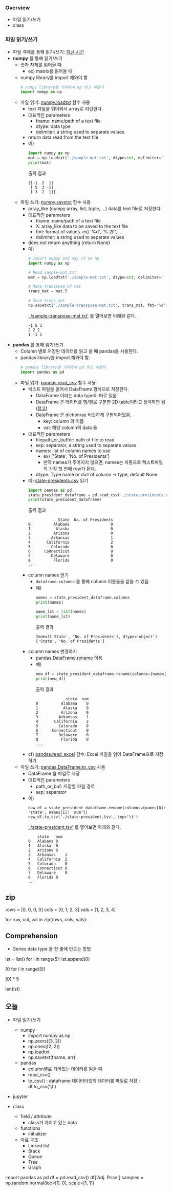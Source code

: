 ### Overview
- 파일 읽기/쓰기
- class

### 파일 읽기/쓰기
- 파일 객체를 통해 읽기/쓰기: [지난 시간](https://github.com/haekyu/python_tutoring_ms/blob/master/0601/0601.md)
- **numpy** 를 통해 읽기/쓰기
	- 숫자 자체를 읽어올 때
		- ex) matrix를 읽어올 때
	- numpy library를 import 해와야 함
		```python
		# numpy library를 가져와서 np 라고 부른다
		import numpy as np
		```
	- 파일 읽기: [numpy.loadtxt](https://docs.scipy.org/doc/numpy-1.14.0/reference/generated/numpy.loadtxt.html) 함수 사용
		- text 파일을 읽어와서 array로 리턴한다.
		- 대표적인 parameters
			- fname: name/path of a text file
			- dtype: data type
			- delimiter: a string used to separate values
		- return data read from the text file
		- 예)
			```python
			import numpy as np
			mat = np.loadtxt('./sample-mat.txt', dtype=int, delimiter=' ')
			print(mat)
			```
			출력 결과
			```
			[[-1  2  1]
			 [ 5  2 -1]
			 [ 3  2  1]]
			```
	- 파일 쓰기: [numpy.savetxt](https://docs.scipy.org/doc/numpy-1.14.0/reference/generated/numpy.savetxt.html) 함수 사용
		- array_like (numpy array, list, tuple, ...) data를 text file로 저장한다.
		- 대표적인 parameters
			- fname: name/path of a text file
			- X: array_like data to be saved to the text file
			- fmt: format of values. ex) '%d', '%.2lf', ...
			- delimiter: a string used to separate values
		- does not return anything (return None)
		- 예)
			```python
			# Import numpy and say it as np
			import numpy as np

			# Read sample-mat.txt
			mat = np.loadtxt('./sample-mat.txt', dtype=int, delimiter=' ')
			
			# Make transpose of mat
			trans_mat = mat.T

			# Save trans_mat
			np.savetxt('./sample-transpose-mat.txt', trans_mat, fmt='%d', delimiter=' ')
			```
			['./sample-transpose-mat.txt'](./sample-transpose-mat.txt) 를 열어보면 아래와 같다.
			```
			-1 5 3
			2 2 2
			1 -1 1
			```
- **pandas** 를 통해 읽기/쓰기
	- Column 별로 저장된 데이터를 읽고 쓸 때 pandas를 사용한다.
	- pandas library를 import 해와야 함.
		```python
		# pandas library를 가져와서 pd 라고 부른다
		import pandas as pd
		```
	- 파일 읽기: [pandas.read_csv](https://pandas.pydata.org/pandas-docs/stable/generated/pandas.read_csv.html) 함수 사용
		- 텍스트 파일을 읽어서 DataFrame 형식으로 저장한다.
			- DataFrame 이라는 data type이 따로 있음
			- DataFrame 은 데이터를 행/렬로 구분한 2D table이라고 생각하면 됨 ([참고](http://pinkwink.kr/735))
			- DataFrame 은 dictionray 비슷하게 구현되어있음.
				- key: column 의 이름
				- val: 해당 column의 data 들
		- 대표적인 parameters
			- filepath_or_buffer: path of file to read
			- sep: separator, a string used to separate values
			- names: list of column names to use
				- ex) ['State', 'No. of Presidents']
				- 만약 names가 주어지지 않으면, names는 자동으로 텍스트파일의 가장 첫 번째 row가 된다.
			- dtype: Type name or dict of column -> type, default None
		- 예) [state-presidents.csv](./state-presidents.csv) 읽기
			```python
			import pandas as pd
			state_president_dataframe = pd.read_csv('./state-presidents.csv', sep=',')
			print(state_president_dataframe)
			```
			출력 결과
			```
			             State  No. of Presidents
			0          Alabama                  0
			1           Alaska                  0
			2          Arizona                  0
			3         Arkansas                  1
			4       California                  2
			5         Colorado                  0
			6      Connecticut                  0
			7         Delaware                  0
			8          Florida                  0
			...
			```
		- column names 얻기
			- `dataframe.columns` 를 통해 column 이름들을 얻을 수 있음.
			- 예)
				```python
				names = state_president_dataframe.columns
				print(names)

				name_lst = list(names)
				print(name_lst)
				```
				출력 결과
				```
				Index(['State', 'No. of Presidents'], dtype='object')
				['State', 'No. of Presidents']
				```
		- column names 변경하기
			- [pandas.DataFrame.rename](http://pandas.pydata.org/pandas-docs/stable/generated/pandas.DataFrame.rename.html) 이용
			- 예)
				```python
				new_df = state_president_dataframe.rename(columns={names[0]: 'state', names[1]: 'num'})
				print(new_df)

				```
				출력 결과
				```
				             state  num
				0          Alabama    0
				1           Alaska    0
				2          Arizona    0
				3         Arkansas    1
				4       California    2
				5         Colorado    0
				6      Connecticut    0
				7         Delaware    0
				8          Florida    0
				...
				```
		- cf) [pandas.read_excel](https://pandas.pydata.org/pandas-docs/version/0.20/generated/pandas.read_excel.html) 함수: Excel 파일을 읽어 DataFrame으로 저장하기
	- 파일 쓰기: [pandas.DataFrame.to_csv](http://pandas.pydata.org/pandas-docs/version/0.23/generated/pandas.DataFrame.to_csv.html) 사용
		- DataFrame 을 파일로 저장
		- 대표적인 parameters
			- path_or_buf: 저장할 파일 경로
			- sep: separator
		- 예)
			```
			new_df = state_president_dataframe.rename(columns={names[0]: 'state', names[1]: 'num'})
			new_df.to_csv('./state-president.tsv', sep='\t')
			```
			['./state-president.tsv'](./state-president.tsv) 를 열어보면 아래와 같다.
			```
				state	num
			0	Alabama	0
			1	Alaska	0
			2	Arizona	0
			3	Arkansas	1
			4	California	2
			5	Colorado	0
			6	Connecticut	0
			7	Delaware	0
			8	Florida	0
			...
			```

## zip
rows = [0, 0, 0, 0]
cols = [0, 1, 2, 3]
vals = [1, 2, 3, 4]

for row, col, val in zip(rows, cols, vals):
	


## Comprehension
- Series data type 을 한 줄에 만드는 방법

lst = list()
for i in range(5):
	lst.append(0)

[0 for i in range(5)]

[0] * 5

len(lst)


## 오늘
- 파일 읽기/쓰기
	- numpy
		- import numpy as np
		- np.zeors((3, 2))
		- np.ones((2, 2))
		- np.loadtxt
		- np.savetxt(fname, arr)
	- pandas
		- column별로 되어있는 데이터를 읽을 때
		- read_csv()
		- to_csv()
			: dataframe 데이터타입의 데이터를 파일로 저장
			: df.to_csv('\t')
- jupyter

- class
	- field / attribute
		- class가 가지고 있는 data
	- functions
		- initializer
	- 자료 구조
		- Linked list 
		- Stack
		- Queue
		- Tree
		- Graph



import pandas as pd
df = pd.read_csv()
df['Adj. Price']
samples = np.random.normal(loc=[0, 0], scale=[1, 1])